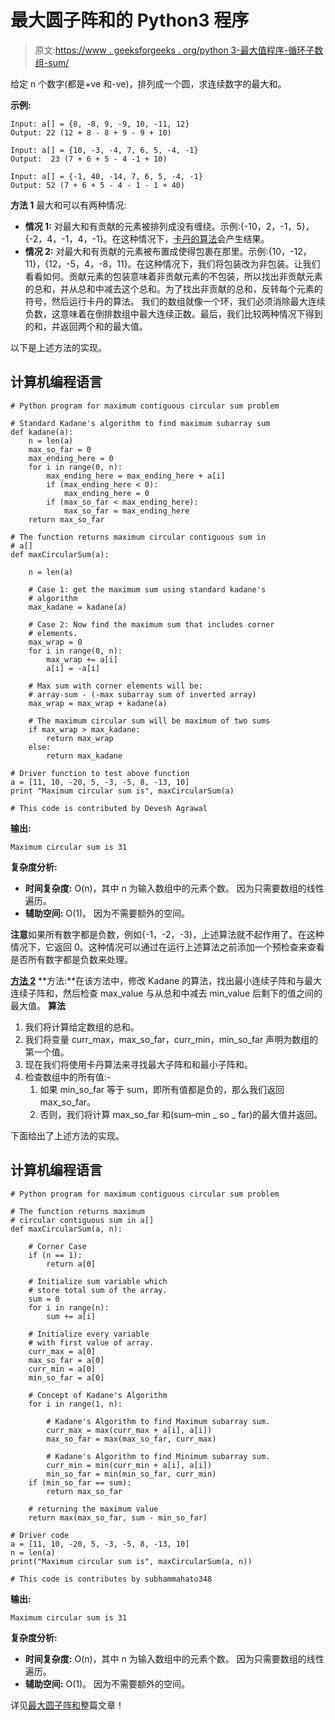 # 最大圆子阵和的 Python3 程序

> 原文:[https://www . geeksforgeeks . org/python 3-最大值程序-循环子数组-sum/](https://www.geeksforgeeks.org/python3-program-for-maximum-circular-subarray-sum/)

给定 n 个数字(都是+ve 和-ve)，排列成一个圆，求连续数字的最大和。

**示例:**

```
Input: a[] = {8, -8, 9, -9, 10, -11, 12}
Output: 22 (12 + 8 - 8 + 9 - 9 + 10)

Input: a[] = {10, -3, -4, 7, 6, 5, -4, -1} 
Output:  23 (7 + 6 + 5 - 4 -1 + 10) 

Input: a[] = {-1, 40, -14, 7, 6, 5, -4, -1}
Output: 52 (7 + 6 + 5 - 4 - 1 - 1 + 40)
```

**方法 1** 最大和可以有两种情况:

*   **情况 1:** 对最大和有贡献的元素被排列成没有缠绕。示例:{-10，2，-1，5}，{-2，4，-1，4，-1}。在这种情况下，[卡丹的算法](https://www.geeksforgeeks.org/archives/576)会产生结果。
*   **情况 2:** 对最大和有贡献的元素被布置成使得包裹在那里。示例:{10，-12，11}，{12，-5，4，-8，11}。在这种情况下，我们将包装改为非包装。让我们看看如何。贡献元素的包装意味着非贡献元素的不包装，所以找出非贡献元素的总和，并从总和中减去这个总和。为了找出非贡献的总和，反转每个元素的符号，然后运行卡丹的算法。
    我们的数组就像一个环，我们必须消除最大连续负数，这意味着在倒排数组中最大连续正数。最后，我们比较两种情况下得到的和，并返回两个和的最大值。

以下是上述方法的实现。

## 计算机编程语言

```
# Python program for maximum contiguous circular sum problem

# Standard Kadane's algorithm to find maximum subarray sum
def kadane(a):
    n = len(a)
    max_so_far = 0
    max_ending_here = 0
    for i in range(0, n):
        max_ending_here = max_ending_here + a[i]
        if (max_ending_here < 0):
            max_ending_here = 0
        if (max_so_far < max_ending_here):
            max_so_far = max_ending_here
    return max_so_far

# The function returns maximum circular contiguous sum in
# a[]
def maxCircularSum(a):

    n = len(a)

    # Case 1: get the maximum sum using standard kadane's
    # algorithm
    max_kadane = kadane(a)

    # Case 2: Now find the maximum sum that includes corner
    # elements.
    max_wrap = 0
    for i in range(0, n):
        max_wrap += a[i]
        a[i] = -a[i]

    # Max sum with corner elements will be:
    # array-sum - (-max subarray sum of inverted array)
    max_wrap = max_wrap + kadane(a)

    # The maximum circular sum will be maximum of two sums
    if max_wrap > max_kadane:
        return max_wrap
    else:
        return max_kadane

# Driver function to test above function
a = [11, 10, -20, 5, -3, -5, 8, -13, 10]
print "Maximum circular sum is", maxCircularSum(a)

# This code is contributed by Devesh Agrawal
```

**输出:**

```
Maximum circular sum is 31
```

**复杂度分析:**

*   **时间复杂度:** O(n)，其中 n 为输入数组中的元素个数。
    因为只需要数组的线性遍历。
*   **辅助空间:** O(1)。
    因为不需要额外的空间。

**注意**如果所有数字都是负数，例如{-1，-2，-3}，上述算法就不起作用了。在这种情况下，它返回 0。这种情况可以通过在运行上述算法之前添加一个预检查来查看是否所有数字都是负数来处理。

**<u>方法 2</u>**
**方法:**在该方法中，修改 Kadane 的算法，找出最小连续子阵和与最大连续子阵和，然后检查 max_value 与从总和中减去 min_value 后剩下的值之间的最大值。
**算法**

1.  我们将计算给定数组的总和。
2.  我们将变量 curr_max，max_so_far，curr_min，min_so_far 声明为数组的第一个值。
3.  现在我们将使用卡丹算法来寻找最大子阵和和最小子阵和。
4.  检查数组中的所有值:-
    1.  如果 min_so_far 等于 sum，即所有值都是负的，那么我们返回 max_so_far。
    2.  否则，我们将计算 max_so_far 和(sum–min _ so _ far)的最大值并返回。

下面给出了上述方法的实现。

## 计算机编程语言

```
# Python program for maximum contiguous circular sum problem

# The function returns maximum
# circular contiguous sum in a[]
def maxCircularSum(a, n):

    # Corner Case
    if (n == 1):
        return a[0]

    # Initialize sum variable which 
    # store total sum of the array.
    sum = 0
    for i in range(n):
        sum += a[i]

    # Initialize every variable 
    # with first value of array.
    curr_max = a[0]
    max_so_far = a[0]
    curr_min = a[0]
    min_so_far = a[0]

    # Concept of Kadane's Algorithm
    for i in range(1, n):

        # Kadane's Algorithm to find Maximum subarray sum.
        curr_max = max(curr_max + a[i], a[i])
        max_so_far = max(max_so_far, curr_max)

        # Kadane's Algorithm to find Minimum subarray sum.
        curr_min = min(curr_min + a[i], a[i])
        min_so_far = min(min_so_far, curr_min)
    if (min_so_far == sum):
        return max_so_far

    # returning the maximum value
    return max(max_so_far, sum - min_so_far)

# Driver code
a = [11, 10, -20, 5, -3, -5, 8, -13, 10]
n = len(a)
print("Maximum circular sum is", maxCircularSum(a, n))

# This code is contributes by subhammahato348
```

**输出:**

```
Maximum circular sum is 31
```

**复杂度分析:**

*   **时间复杂度:** O(n)，其中 n 为输入数组中的元素个数。
    因为只需要数组的线性遍历。
*   **辅助空间:** O(1)。
    因为不需要额外的空间。

详见[最大圆子阵和](https://www.geeksforgeeks.org/maximum-contiguous-circular-sum/)整篇文章！